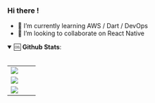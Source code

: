 ### Hi there !

- 🌱 I’m currently learning AWS / Dart / DevOps
- 👯 I’m looking to collaborate on React Native

<details open>
 <summary> 🆒 <b>Github Stats</b>: </summary>
<br>

<table width="50%"> 
<tr>
<td width="50%">
<img src = "https://github-readme-stats.vercel.app/api?username=augini&show_icons=true&count_private=true">
</td>

<tr>
<td width="50%">
<img src = "https://github-readme-stats.vercel.app/api/top-langs/?username=augini&hide=css,java,html&layout=compact">
</td>
  
<tr> 
<td width = "50%">
 <img src = "https://github-readme-stats.vercel.app/api/wakatime?username=augini">
</td>
  
</table>
